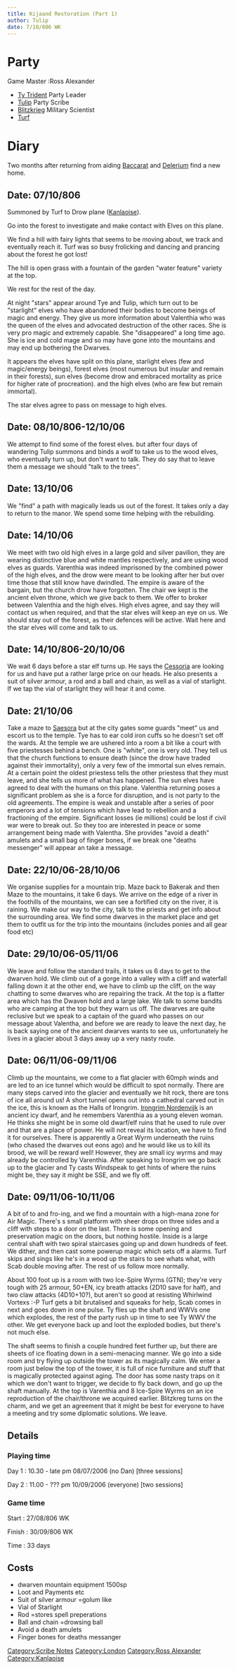 ```yaml
---
title: Kijaand Restoration (Part 1)
author: Tulip
date: 7/10/806 WK
---
```


# Party

Game Master :Ross Alexander  

- [Ty Trident](Ty_Trident "wikilink") Party Leader
- [Tulip](Tulip "wikilink") Party Scribe
- [Blitzkrieg](Blitzkrieg "wikilink") Military Scientist
- [Turf](Turf "wikilink")

# Diary

Two months after returning from aiding [Baccarat](Baccarat "wikilink")
and [Delerium](Delerium "wikilink") find a new home.

## Date: 07/10/806

Summoned by Turf to Drow plane ([Kanlaoise](Kanlaoise "wikilink")).

Go into the forest to investigate and make contact with Elves on this
plane.

We find a hill with fairy lights that seems to be moving about, we track
and eventually reach it. Turf was so busy frolicking and dancing and
prancing about the forest he got lost!

The hill is open grass with a fountain of the garden "water feature"
variety at the top.

We rest for the rest of the day.

At night "stars" appear around Tye and Tulip, which turn out to be
"starlight" elves who have abandoned their bodies to become beings of
magic and energy. They give us more information about Valenthia who was
the queen of the elves and advocated destruction of the other races. She
is very pro magic and extremely capable. She "disappeared" a long time
ago. She is ice and cold mage and so may have gone into the mountains
and may end up bothering the Dwarves.

It appears the elves have split on this plane, starlight elves (few and
magic/energy beings), forest elves (most numerous but insular and remain
in their forests), sun elves (become drow and embraced mortality as
price for higher rate of procreation). and the high elves (who are few
but remain immortal).

The star elves agree to pass on message to high elves.

## Date: 08/10/806-12/10/06

We attempt to find some of the forest elves. but after four days of
wandering Tulip summons and binds a wolf to take us to the wood elves,
who eventually turn up, but don't want to talk. They do say that to
leave them a message we should "talk to the trees".

## Date: 13/10/06

We "find" a path with magically leads us out of the forest. It takes
only a day to return to the manor. We spend some time helping with the
rebuilding.

## Date: 14/10/06

We meet with two old high elves in a large gold and silver pavilion,
they are wearing distinctive blue and white mantles respectively, and
are using wood elves as guards. Varenthia was indeed imprisoned by the
combined power of the high elves, and the drow were meant to be looking
after her but over time those that still know have dwindled. The empire
is aware of the bargain, but the church drow have forgotten. The chair
we kept is the ancient elven throne, which we give back to them. We
offer to broker between Valenthia and the high elves. High elves agree,
and say they will contact us when required, and that the star elves will
keep an eye on us. We should stay out of the forest, as their defences
will be active. Wait here and the star elves will come and talk to us.

## Date: 14/10/806-20/10/06

We wait 6 days before a star elf turns up. He says the
[Cessoria](Shahdad "wikilink") are looking for us and have put a rather
large price on our heads. He also presents a suit of silver armour, a
rod and a ball and chain, as well as a vial of starlight. If we tap the
vial of starlight they will hear it and come.

## Date: 21/10/06

Take a maze to [Saesora](Saesora "wikilink") but at the city gates some
guards "meet" us and escort us to the temple. Tye has to ear cold iron
cuffs so he doesn't set off the wards. At the temple we are ushered into
a room a bit like a court with five priestesses behind a bench. One is
"white", one is very old. They tell us that the church functions to
ensure death (since the drow have traded against their immortality),
only a very few of the immortal sun elves remain. At a certain point the
oldest priestess tells the other priestess that they must leave, and she
tells us more of what has happened. The sun elves have agreed to deal
with the humans on this plane. Valenthia returning poses a significant
problem as she is a force for disruption, and is not party to the old
agreements. The empire is weak and unstable after a series of poor
emperors and a lot of tensions which have lead to rebellion and a
fractioning of the empire. Significant losses (ie millions) could be
lost if civil war were to break out. So they too are interested in peace
or some arrangement being made with Valentha. She provides "avoid a
death" amulets and a small bag of finger bones, if we break one "deaths
messenger" will appear an take a message.

## Date: 22/10/06-28/10/06

We organise supplies for a mountain trip. Maze back to Bakerak and then
Maze to the mountains, it take 6 days. We arrive on the edge of a river
in the foothills of the mountains, we can see a fortified city on the
river, it is raining. We make our way to the city, talk to the priests
and get info about the surrounding area. We find some dwarves in the
market place and get them to outfit us for the trip into the mountains
(includes ponies and all gear food etc)

## Date: 29/10/06-05/11/06

We leave and follow the standard trails, it takes us 6 days to get to
the dwarven hold. We climb out of a gorge into a valley with a cliff and
waterfall falling down it at the other end, we have to climb up the
cliff, on the way chatting to some dwarves who are repairing the track.
At the top is a flatter area which has the Dwaven hold and a large lake.
We talk to some bandits who are camping at the top but they warn us off.
The dwarves are quite reclusive but we speak to a captain of the guard
who passes on our message about Valentha, and before we are ready to
leave the next day, he is back saying one of the ancient dwarves wants
to see us, unfortunately he lives in a glacier about 3 days away up a
very nasty route.

## Date: 06/11/06-09/11/06

Climb up the mountains, we come to a flat glacier with 60mph winds and
are led to an ice tunnel which would be difficult to spot normally.
There are many steps carved into the glacier and eventually we hit rock,
there are tons of ice all around us! A short tunnel opens out into a
cathedral carved out in the ice, this is known as the Halls of Irongrim.
[Irongrim Nordenvijk](Irongrim_Nordenvijk "wikilink") is an ancient icy
dwarf, and he remembers Varenthia as a young eleven woman. He thinks she
might be in some old dwarf/elf ruins that he used to rule over and that
are a place of power. He will not reveal its location, we have to find
it for ourselves. There is apparently a Great Wyrm underneath the ruins
(who chased the dwarves out eons ago) and he would like us to kill its
brood, we will be reward well! However, they are small icy wyrms and may
already be controlled by Varenthia. After speaking to Irongrim we go
back up to the glacier and Ty casts Windspeak to get hints of where the
ruins might be, they say it might be SSE, and we fly off.

## Date: 09/11/06-10/11/06

A bit of to and fro-ing, and we find a mountain with a high-mana zone
for Air Magic. There's s small platform with sheer drops on three sides
and a cliff with steps to a door on the last. There is some opening and
preservation magic on the doors, but nothing hostile. Inside is a large
central shaft with two spiral staircases going up and down hundreds of
feet. We dither, and then cast some powerup magic which sets off a
alarms. Turf skips and sings like he's in a wood up the stairs to see
whats what, with Scab double moving after. The rest of us follow more
normally.

About 100 foot up is a room with two Ice-Spire Wyrms (GTN); they're very
tough with 25 armour, 50+EN, icy breath attacks (2D10 save for half),
and two claw attacks (4D10+10?), but aren't so good at resisting
Whirlwind Vortexs :-P Turf gets a bit brutalised and squeaks for help,
Scab comes in next and goes down in one pulse. Ty flies up the shaft and
WWVs one which explodes, the rest of the party rush up in time to see Ty
WWV the other. We get everyone back up and loot the exploded bodies, but
there's not much else.

The shaft seems to finish a couple hundred feet further up, but there
are sheets of ice floating down in a semi-menacing manner. We go into a
side room and try flying up outside the tower as its magically calm. We
enter a room just below the top of the tower, it is full of nice
furniture and stuff that is magically protected against aging. The door
has some nasty traps on it which we don't want to trigger, we decide to
fly back down, and go up the shaft manually. At the top is Varenthia and
8 Ice-Spire Wyrms on an ice reproduction of the chair/throne we acquired
earlier. Blitzkreg turns on the charm, and we get an agreement that it
might be best for everyone to have a meeting and try some diplomatic
solutions. We leave.

## Details

### Playing time

Day 1
: 10.30 - late pm 08/07/2006 (no Dan) \[three sessions\]

Day 2
: 11.00 -  ??? pm 10/09/2006 (everyone) \[two sessions\]

### Game time

Start
: 27/08/806 WK

Finish
: 30/09/806 WK

Time :
33 days

## Costs

 - dwarven mountain equipment 1500sp
 - Loot and Payments etc
 - Suit of silver armour =golum like
 - Vial of Starlight
 - Rod =stores spell preperations
 - Ball and chain =drowsing ball
 - Avoid a death amulets
 - Finger bones for deaths messanger

[Category:Scribe Notes](Category:Scribe_Notes "wikilink")
[Category:London](Category:London "wikilink") [Category:Ross
Alexander](Category:Ross_Alexander "wikilink")
[Category:Kanlaoise](Category:Kanlaoise "wikilink")
